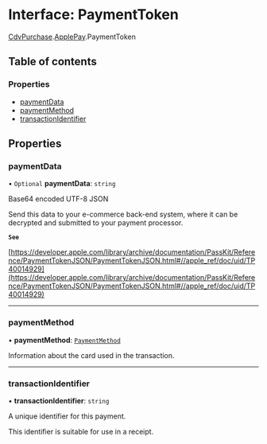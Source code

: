 # Interface: PaymentToken

[CdvPurchase](../modules/CdvPurchase.md).[ApplePay](../modules/CdvPurchase.ApplePay.md).PaymentToken

## Table of contents

### Properties

- [paymentData](CdvPurchase.ApplePay.PaymentToken.md#paymentdata)
- [paymentMethod](CdvPurchase.ApplePay.PaymentToken.md#paymentmethod)
- [transactionIdentifier](CdvPurchase.ApplePay.PaymentToken.md#transactionidentifier)

## Properties

### paymentData

• `Optional` **paymentData**: `string`

Base64 encoded UTF-8 JSON

Send this data to your e-commerce back-end system, where it can be decrypted and submitted to your payment processor.

**`See`**

[https://developer.apple.com/library/archive/documentation/PassKit/Reference/PaymentTokenJSON/PaymentTokenJSON.html#//apple_ref/doc/uid/TP40014929](https://developer.apple.com/library/archive/documentation/PassKit/Reference/PaymentTokenJSON/PaymentTokenJSON.html#//apple_ref/doc/uid/TP40014929)

___

### paymentMethod

• **paymentMethod**: [`PaymentMethod`](CdvPurchase.ApplePay.PaymentMethod.md)

Information about the card used in the transaction.

___

### transactionIdentifier

• **transactionIdentifier**: `string`

A unique identifier for this payment.

This identifier is suitable for use in a receipt.
